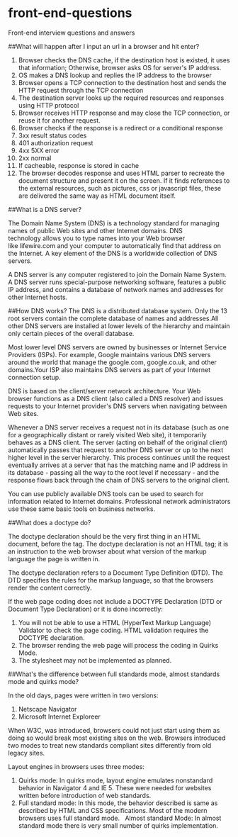 # front-end-questions
Front-end interview questions and answers

##What will happen after I input an url in a browser and hit enter?

1. Browser checks the DNS cache, if the destination host is existed, it uses that information; Otherwise, browser asks OS for server's IP address. 
2. OS makes a DNS lookup and replies the IP address to the browser
3. Browser opens a TCP connection to the destination host and sends the HTTP request through the TCP connection 
4. The destination server looks up the required resources and responses using HTTP protocol
5. Browser receives HTTP response and may close the TCP connection, or reuse it for another request. 
6. Browser checks if the response is a redirect or a conditional response
  1. 3xx result status codes
  2. 401 authorization request 
  3. 4xx 5XX error 
  4. 2xx normal 
7. If cacheable, response is stored in cache
8. The browser decodes response and uses HTML parser to recreate the document structure and present it on the screen. If it finds references to the external resources, such as pictures, css or javascript files, these are delivered the same way as HTML document itself. 

##What is a DNS server?

The Domain Name System (DNS) is a technology standard for managing names of public Web sites and other Internet domains. DNS technology allows you to type names into your Web browser like lifewire.com and your computer to automatically find that address on the Internet. A key element of the DNS is a worldwide collection of DNS servers.

A DNS server is any computer registered to join the Domain Name System. A DNS server runs special-purpose networking software, features a public IP address, and contains a database of network names and addresses for other Internet hosts.

##How DNS works?
The DNS is a distributed database system. Only the 13 root servers contain the complete database of names and addresses.All other DNS servers are installed at lower levels of the hierarchy and maintain only certain pieces of the overall database.

Most lower level DNS servers are owned by businesses or Internet Service Providers (ISPs). For example, Google maintains various DNS servers around the world that manage the google.com, google.co.uk, and other domains.Your ISP also maintains DNS servers as part of your Internet connection setup.

DNS is based on the client/server network architecture. Your Web browser functions as a DNS client (also called a DNS resolver) and issues requests to your Internet provider's DNS servers when navigating between Web sites.

Whenever a DNS server receives a request not in its database (such as one for a geographically distant or rarely visited Web site), it temporarily behaves as a DNS client. The server (acting on behalf of the original client) automatically passes that request to another DNS server or up to the next higher level in the server hierarchy. This process continues until the request eventually arrives at a server that has the matching name and IP address in its database - passing all the way to the root level if necessary - and the response flows back through the chain of DNS servers to the original client.

You can use publicly available DNS tools can be used to search for information related to Internet domains. Professional network administrators use these same basic tools on business networks.

##What does a doctype do?

The doctype declaration should be the very first thing in an HTML document, before the tag. The doctype declaration is not an HTML tag; it is an instruction to the web browser about what version of the markup language the page is written in.

The doctype declaration refers to a Document Type Definition (DTD). The DTD specifies the rules for the markup language, so that the browsers render the content correctly.

If the web page coding does not include a DOCTYPE Declaration (DTD or Document Type Declaration) or it is done incorrectly:

1. You will not be able to use a HTML (HyperText Markup Language) Validator to check the page coding. HTML validation requires the DOCTYPE declaration.
2. The browser rending the web page will process the coding in Quirks Mode.
3. The stylesheet may not be implemented as planned.


##What's the difference between full standards mode, almost standards mode and quirks mode?

In the old days, pages were written in two versions:

1. Netscape Navigator
2. Microsoft Internet Exploreer
	
When W3C, was introduced, browsers could not just start using them as doing so would break most existing sites on the web. Browsers introduced two modes to treat new standards compliant sites differently from old legacy sites. 

Layout engines in browsers uses three modes:
	
1. Quirks mode: In quirks mode, layout engine emulates nonstandard behavior in Navigator 4 and IE 5. These were needed for websites written before introduction of web standards. 
2. Full standard mode: In this mode, the behavior described is same as described by HTML and CSS specifications. Most of the modern browsers uses full standard mode.  
Almost standard Mode: In almost standard mode there is very small number of quirks implementation. 
